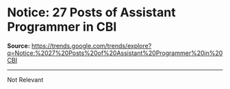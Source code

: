 # Notice: 27 Posts of Assistant Programmer in CBI

**Source:** https://trends.google.com/trends/explore?q=Notice:%2027%20Posts%20of%20Assistant%20Programmer%20in%20CBI

---

Not Relevant
